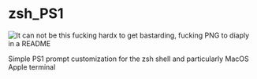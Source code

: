 # zsh_PS1

![It can not be this fucking hardx to get bastarding, fucking PNG to diaply in a README]("https://github.com/Stephen-Harold/zsh_PS1/blob/main/SimplePS1.png")

Simple PS1 prompt customization for the zsh shell and particularly MacOS Apple terminal
